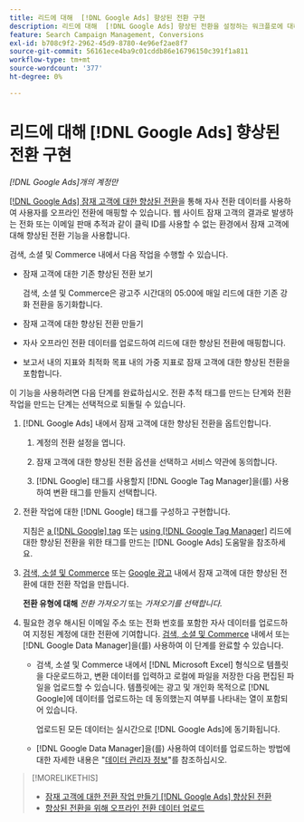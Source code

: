 ```yaml
---
title: 리드에 대해  [!DNL Google Ads] 향상된 전환 구현
description: 리드에 대해  [!DNL Google Ads] 향상된 전환을 설정하는 워크플로에 대해 알아봅니다.
feature: Search Campaign Management, Conversions
exl-id: b708c9f2-2962-45d9-8780-4e96ef2ae8f7
source-git-commit: 56161ece4ba9c01cddb86e16796150c391f1a811
workflow-type: tm+mt
source-wordcount: '377'
ht-degree: 0%

---
```


# 리드에 대해 [!DNL Google Ads] 향상된 전환 구현

*[!DNL Google Ads]개의 계정만*

[[!DNL Google Ads] 잠재 고객에 대한 향상된 전환](https://support.google.com/google-ads/answer/9888656)을 통해 자사 전환 데이터를 사용하여 사용자를 오프라인 전환에 매핑할 수 있습니다. 웹 사이트 잠재 고객의 결과로 발생하는 전화 또는 이메일 판매 추적과 같이 클릭 ID를 사용할 수 없는 환경에서 잠재 고객에 대해 향상된 전환 기능을 사용합니다.

검색, 소셜 및 Commerce 내에서 다음 작업을 수행할 수 있습니다.

* 잠재 고객에 대한 기존 향상된 전환 보기

  검색, 소셜 및 Commerce은 광고주 시간대의 05:00에 매일 리드에 대한 기존 강화 전환을 동기화합니다.

* 잠재 고객에 대한 향상된 전환 만들기

* 자사 오프라인 전환 데이터를 업로드하여 리드에 대한 향상된 전환에 매핑합니다.

* 보고서 내의 지표와 최적화 목표 내의 가중 지표로 잠재 고객에 대한 향상된 전환을 포함합니다.

이 기능을 사용하려면 다음 단계를 완료하십시오. 전환 추적 태그를 만드는 단계와 전환 작업을 만드는 단계는 선택적으로 되돌릴 수 있습니다.

1. [!DNL Google Ads] 내에서 잠재 고객에 대한 향상된 전환을 옵트인합니다.

   1. 계정의 전환 설정을 엽니다.

   1. 잠재 고객에 대한 향상된 전환 옵션을 선택하고 서비스 약관에 동의합니다.

   1. [!DNL Google] 태그를 사용할지 [!DNL Google Tag Manager]을(를) 사용하여 변환 태그를 만들지 선택합니다.


1. 전환 작업에 대한 [!DNL Google] 태그를 구성하고 구현합니다.

   지침은 [a [!DNL Google] tag](https://support.google.com/google-ads/answer/11021502) 또는 [using [!DNL Google Tag Manager]](https://support.google.com/google-ads/answer/11347292) 리드에 대한 향상된 전환을 위한 태그를 만드는 [!DNL Google Ads] 도움말을 참조하세요.

1. [검색, 소셜 및 Commerce](/help/search-social-commerce/admin/conversion-metrics/conversion-action-google.md) 또는 [Google 광고](https://support.google.com/google-ads/answer/12216226) 내에서 잠재 고객에 대한 향상된 전환에 대한 전환 작업을 만듭니다.

   **전환 유형에 대해** *전환 가져오기* 또는 *가져오기를 선택합니다.*

1. 필요한 경우 해시된 이메일 주소 또는 전화 번호를 포함한 자사 데이터를 업로드하여 지정된 계정에 대한 전환에 기여합니다. [검색, 소셜 및 Commerce](/help/search-social-commerce/admin/conversion-metrics/upload-data-offline-conversions.md) 내에서 또는 [!DNL Google Data Manager]을(를) 사용하여 이 단계를 완료할 수 있습니다.

   * 검색, 소셜 및 Commerce 내에서 [!DNL Microsoft Excel] 형식으로 템플릿을 다운로드하고, 변환 데이터를 입력하고 로컬에 파일을 저장한 다음 편집된 파일을 업로드할 수 있습니다. 템플릿에는 광고 및 개인화 목적으로 [!DNL Google]에 데이터를 업로드하는 데 동의했는지 여부를 나타내는 열이 포함되어 있습니다.

     업로드된 모든 데이터는 실시간으로 [!DNL Google Ads]에 동기화됩니다.

   * [!DNL Google Data Manager]을(를) 사용하여 데이터를 업로드하는 방법에 대한 자세한 내용은 &quot;[데이터 관리자 정보](https://support.google.com/google-ads/answer/14639041)&quot;를 참조하십시오.

>[!MORELIKETHIS]
>
>* [잠재 고객에 대한 전환 작업 만들기 [!DNL Google Ads] 향상된 전환](/help/search-social-commerce/admin/conversion-metrics/conversion-action-google.md)
>* [향상된 전환을 위해 오프라인 전환 데이터 업로드](/help/search-social-commerce/admin/conversion-metrics/upload-data-offline-conversions.md)
